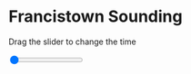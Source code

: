 <h1>Francistown Sounding</h1>
<p>Drag the slider to change the time</p>

<div class="slidecontainer">
<input oninput='setImage(this)' class="slider" type="range" min="0" max="7" value="0" step="1" />
<img id='img'/>
</div>

<script>
var img = document.getElementById('img');
var img_array = ['/assets/images/skwt/skd_francistown_wrfout_d01_2020-06-25_12:00:00.png',
'/assets/images/skwt/skd_francistown_wrfout_d01_2020-06-25_18:00:00.png',
'/assets/images/skwt/skd_francistown_wrfout_d01_2020-06-26_00:00:00.png',
'/assets/images/skwt/skd_francistown_wrfout_d01_2020-06-26_06:00:00.png',
'/assets/images/skwt/skd_francistown_wrfout_d01_2020-06-26_12:00:00.png',
'/assets/images/skwt/skd_francistown_wrfout_d01_2020-06-26_18:00:00.png',
'/assets/images/skwt/skd_francistown_wrfout_d01_2020-06-27_00:00:00.png',];
function setImage(obj)
{
        var value = obj.value;
        img.src = img_array[value];

}
</script>
